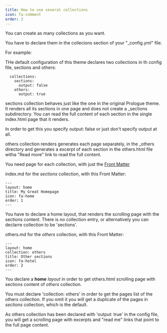 ```yaml
---
title: How to use several collections
icon: fa-comment
order: 2
---
```

You can create as many collections as you want.

You have to declare them in the collecions section of your "_config.yml" file.

For example:

THe default configuration of this theme declares two collections in th config file, sections and others:


```
  collections:
    sections:
      output: false
    others:
      output: true
```

sections collection behaves just like the one in the original Prologue theme.
It renders all its sections in one page and does not create a _sections subdirectory.
You can read the full content of each section in the single index.html page that it renders.

In order to get this you specify output: false or just don't specify output at all.

others collection renders generates each page separately, in the _others directory and generates a excerpt of each section in the others.html file witha "Read more" link to read the full content.

You need page for each collection, with just the [Front Matter](https://jekyllrb.com/docs/front-matter/)

index.md for the *sections* collection, with this Front Matter:
```
---
layout: home
title: My Great Homepage
icon: fa-home
order: 1
---
```

You have to declare a home layout, that renders the scrolling page with the sections content.
There is no collection entry, or alternatively you can declarre collection to be 'sections'.

others.md for the *others* collection, with this Front Matter:
```
---
layout: home
collection: others
title: Other sections
icon: fa-hotel
order: 2
---
```

You declare a **home** *layout* in order to get others.html scrolling page with sections content of *others* collection.

You must declare 'collection: others' in order to get the pages list of the others collection.
If you omit it you will get a duplicate of the pages in *sections* collection, which is the default.

As others collection has been declared with 'output: true' in the config file, you will get a scrolling page with excerpts and "read me" links that point to the full page content.
